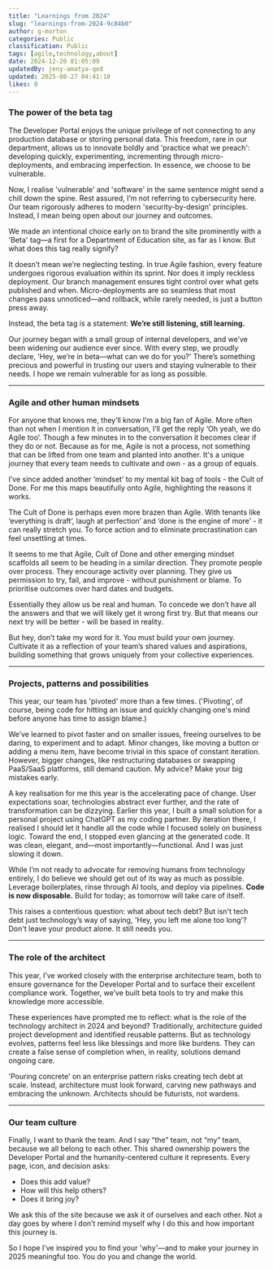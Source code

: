 ```yaml
---
title: "Learnings from 2024"
slug: "learnings-from-2024-9c84b0"
author: g-morton
categories: Public
classification: Public
tags: [agile,technology,about]
date: 2024-12-20 01:05:09 
updatedBy: jeny-amatya-qed
updated: 2025-08-27 04:41:10 
likes: 0
---
```


### The power of the beta tag

The Developer Portal enjoys the unique privilege of not connecting to any production database or storing personal data. This freedom, rare in our department, allows us to innovate boldly and 'practice what we preach': developing quickly, experimenting, incrementing through micro-deployments, and embracing imperfection. In essence, we choose to be vulnerable.

Now, I realise 'vulnerable' and 'software' in the same sentence might send a chill down the spine. Rest assured, I’m not referring to cybersecurity here. Our team rigorously adheres to modern 'security-by-design' principles. Instead, I mean being open about our journey and outcomes.

We made an intentional choice early on to brand the site prominently with a 'Beta' tag—a first for a Department of Education site, as far as I know. But what does this tag really signify?

It doesn’t mean we’re neglecting testing. In true Agile fashion, every feature undergoes rigorous evaluation within its sprint. Nor does it imply reckless deployment. Our branch management ensures tight control over what gets published and when. Micro-deployments are so seamless that most changes pass unnoticed—and rollback, while rarely needed, is just a button press away.

Instead, the beta tag is a statement: **We’re still listening, still learning.**

Our journey began with a small group of internal developers, and we’ve been widening our audience ever since. With every step, we proudly declare, 'Hey, we’re in beta—what can we do for you?' There’s something precious and powerful in trusting our users and staying vulnerable to their needs. I hope we remain vulnerable for as long as possible.

---

### Agile and other human mindsets


For anyone that knows me, they’ll know I’m a big fan of Agile. More often than not when I mention it in conversation, I’ll get the reply ‘Oh yeah, we do Agile too’. Though a few minutes in to the conversation it becomes clear if they do or not. Because as for me, Agile is not a process, not something that can be lifted from one team and planted into another. It's a unique journey that every team needs to cultivate and own - as a group of equals.

I’ve since added another ‘mindset’ to my mental kit bag of tools - the Cult of Done. For me this maps beautifully onto Agile, highlighting the reasons it works.

The Cult of Done is perhaps even more brazen than Agile. With tenants like ‘everything is draft’, laugh at perfection’ and ‘done is the engine of more’ - it can really stretch you. To force action and to eliminate procrastination can feel unsettling at times.

It seems to me that Agile, Cult of Done and other emerging mindset scaffolds all seem to be heading in a similar direction. They promote people over process. They encourage activity over planning. They give us permission to try, fail, and improve - without punishment or blame. To prioritise outcomes over hard dates and budgets.

Essentially they allow us be real and human. To concede we don’t have all the answers and that we will likely get it wrong first try. But that means our next try will be better - will be based in reality.

But hey, don’t take my word for it. You must build your own journey. Cultivate it as a reflection of your team’s shared values and aspirations, building something that grows uniquely from your collective experiences.

---

### Projects, patterns and possibilities

This year, our team has 'pivoted' more than a few times. ('Pivoting', of course, being code for hitting an issue and quickly changing one's mind before anyone has time to assign blame.)

We’ve learned to pivot faster and on smaller issues, freeing ourselves to be daring, to experiment and to adapt. Minor changes, like moving a button or adding a menu item, have become trivial in this space of constant iteration. However, bigger changes, like restructuring databases or swapping PaaS/SaaS platforms, still demand caution. My advice? Make your big mistakes early.

A key realisation for me this year is the accelerating pace of change. User expectations soar, technologies abstract ever further, and the rate of transformation can be dizzying. Earlier this year, I built a small solution for a personal project using ChatGPT as my coding partner. By iteration there, I realised I should let it handle all the code while I focused solely on business logic. Toward the end, I stopped even glancing at the generated code. It was clean, elegant, and—most importantly—functional. And I was just slowing it down.

While I’m not ready to advocate for removing humans from technology entirely, I do believe we should get out of its way as much as possible. Leverage boilerplates, rinse through AI tools, and deploy via pipelines. **Code is now disposable.** Build for today; as tomorrow will take care of itself.

This raises a contentious question: what about tech debt? But isn't tech debt just technology’s way of saying, 'Hey, you left me alone too long'?\
Don't leave your product alone. It still needs you.

---

### The role of the architect

This year, I’ve worked closely with the enterprise architecture team, both to ensure governance for the Developer Portal and to surface their excellent compliance work. Together, we’ve built beta tools to try and make this knowledge more accessible.

These experiences have prompted me to reflect: what is the role of the technology architect in 2024 and beyond? Traditionally, architecture guided project development and identified reusable patterns. But as technology evolves, patterns feel less like blessings and more like burdens. They can create a false sense of completion when, in reality, solutions demand ongoing care.

'Pouring concrete' on an enterprise pattern risks creating tech debt at scale. Instead, architecture must look forward, carving new pathways and embracing the unknown. Architects should be futurists, not wardens.

---

### Our team culture

Finally, I want to thank the team. And I say “the” team, not “my” team, because we all belong to each other. This shared ownership powers the Developer Portal and the humanity-centered culture it represents. Every page, icon, and decision asks:

- Does this add value?
- How will this help others?
- Does it bring joy?

We ask this of the site because we ask it of ourselves and each other. Not a day goes by where I don’t remind myself why I do this and how important this journey is.

So I hope I’ve inspired you to find your 'why'—and to make your journey in 2025 meaningful too.
You do you and change the world.